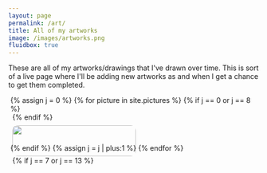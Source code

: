 ```yaml
---
layout: page
permalink: /art/
title: All of my artworks
image: /images/artworks.png
fluidbox: true
---
```


<style>
    .row-masonry {
        display: -ms-flexbox; /* IE10 */
        display: flex;
        -ms-flex-wrap: wrap; /* IE10 */
        flex-wrap: wrap;
        padding: 0 4px;
    }

    /* Create four equal columns 
    that sits next to each other */
    .column-masonry {
        -ms-flex: 50%; /* IE10 */
        flex: 50%;
        max-width: 50%;
        padding: 0 4px;
    }

    .column-masonry img {
        margin-top: 8px;
        vertical-align: middle;
        width: 100%;
        border-radius: 10px;
    }

    /* Responsive layout - makes a two 
    column-layout instead of four columns */
    @media screen and (max-width: 800px) {
        .column-masonry {
            -ms-flex: 50%;
            flex: 50%;
            max-width: 50%;
        }
    }

    /* Responsive layout - makes the two columns stack on 
    top of each other instead of next to each other */
    @media screen and (max-width: 600px) {
        .column-masonry {
            -ms-flex: 100%;
            flex: 100%;
            max-width: 100%;
        }
    }
</style>

These are all of my artworks/drawings that I've drawn over time. This is sort of a live page where I'll be adding new artworks as and when I get a chance to get them completed.

<div class="row-masonry">
    {% assign j = 0 %}
    {% for picture in site.pictures %}
        {% if j == 0 or j == 8 %}
        <div class="column-masonry">
        {% endif %}
        <a href="/cdn/art/{{picture.name}}"><img src="/cdn/art/{{picture.name}}" style="width:100%" loading="lazy"></a>
        {% if j == 7 or j == 13 %}
        </div>
        {% endif %}
        {% assign j = j | plus:1 %}
    {% endfor %}
</div>